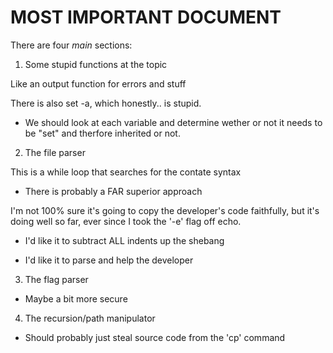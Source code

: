 # MOST IMPORTANT DOCUMENT

There are four _main_ sections:

1) Some stupid functions at the topic

Like an output function for errors and stuff

There is also set -a, which honestly.. is stupid.
* We should look at each variable and determine wether or not it needs to be "set" and therfore inherited or not.

2) The file parser

This is a while loop that searches for the contate syntax

* There is probably a FAR superior approach

I'm not 100% sure it's going to copy the developer's code faithfully, but it's doing well so far, ever since I took the '-e' flag off echo.

* I'd like it to subtract ALL indents up the shebang

* I'd like it to parse and help the developer

3) The flag parser

* Maybe a bit more secure

4) The recursion/path manipulator

* Should probably just steal source code from the 'cp' command
